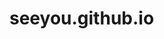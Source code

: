 # seeyou.github.io
<!doctype html>
<html lang="en">
<head>
    <meta charset="UTF-8">
    <meta name="viewport"
          content="width=device-width, user-scalable=no, initial-scale=1.0, maximum-scale=1.0, minimum-scale=1.0">
    <meta http-equiv="X-UA-Compatible" content="ie=edge">
    <link rel="stylesheet" href="style.css">
    <title id = "title"></title>
    <style>

    </style>
</head>
<body onload="time()" style="padding: 0; margin: 0; font-family: sans-serif;">
    <div class="black" style="color: #fff; background: #000; width: 50%; position:fixed; height: 100%;">
        <h3 align="center">Илья Юрьевич</h3>
    </div>
    <div class="white" style="width: 50%; position:fixed; height: 100%; margin-left: 50%">
        <h3 align="center">Наталья Константиновна</h3>
    </div>

    <span id="t"></span>

    <div class="slide1" id="1">
        <img src="R.png"  />
    </div>
    <span id="block_summ"></span>
    <div class="slide2" id="2">
        <img src="l.png"  />
    </div>

<script src="https://ajax.googleapis.com/ajax/libs/jquery/2.2.0/jquery.min.js"></script>
<script src="script.js"></script>
</body>
</html>
